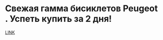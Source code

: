 # Свежая гамма бисиклетов Peugeot . Успеть купить за 2 дня!



[LINK](https://varlamov.ru/1333828.html)